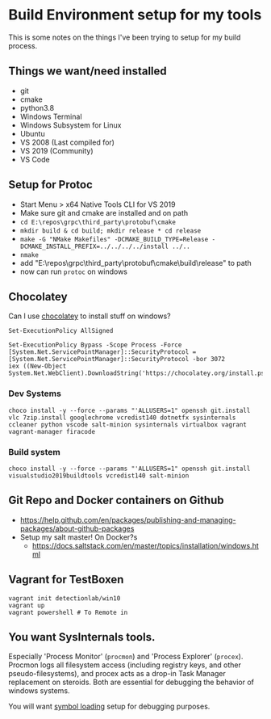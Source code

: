 # Build Environment setup for my tools

This is some notes on the things I've been trying to setup for my build process.

## Things we want/need installed

* git
* cmake
* python3.8
* Windows Terminal
* Windows Subsystem for Linux
* Ubuntu
* VS 2008 (Last compiled for)
* VS 2019 (Community)
* VS Code

## Setup for Protoc

* Start Menu > x64 Native Tools CLI for VS 2019
* Make sure git and cmake are installed and on path
* `cd E:\repos\grpc\third_party\protobuf\cmake`
* `mkdir build & cd build; mkdir release * cd release`
* `make -G "NMake Makefiles" -DCMAKE_BUILD_TYPE=Release -DCMAKE_INSTALL_PREFIX=../../../../install ../..`
* `nmake`
* add "E:\repos\grpc\third_party\protobuf\cmake\build\release" to path
* now can run `protoc` on windows

## Chocolatey

Can I use [chocolatey](https://chocolatey.org/install) to install stuff on windows?

```pwsh
Set-ExecutionPolicy AllSigned

Set-ExecutionPolicy Bypass -Scope Process -Force
[System.Net.ServicePointManager]::SecurityProtocol = [System.Net.ServicePointManager]::SecurityProtocol -bor 3072
iex ((New-Object System.Net.WebClient).DownloadString('https://chocolatey.org/install.ps1'))
```

### Dev Systems

`choco install -y --force --params "'ALLUSERS=1" openssh git.install vlc 7zip.install googlechrome vcredist140 dotnetfx sysinternals ccleaner python vscode salt-minion sysinternals virtualbox vagrant vagrant-manager firacode`

### Build system

`choco install -y --force --params "'ALLUSERS=1" openssh git.install visualstudio2019buildtools vcredist140 salt-minion`

## Git Repo and Docker containers on Github

* https://help.github.com/en/packages/publishing-and-managing-packages/about-github-packages
* Setup my salt master! On Docker?s
  * https://docs.saltstack.com/en/master/topics/installation/windows.html



## Vagrant for TestBoxen

```pwsh
vagrant init detectionlab/win10
vagrant up
vagrant powershell # To Remote in
```

## You want SysInternals tools.

Especially 'Process Monitor' (`procmon`) and 'Process Explorer' (`procex`).
Procmon logs all filesystem access (including registry keys, and other
pseudo-filesystems), and procex acts as a drop-in Task Manager replacement on
steroids. Both are essential for debugging the behavior of windows systems.

You will want [symbol loading](https://www.xitalogy.com/windows-internals/2019/08/14/windows-internals-how-to-configure-symbols-in-sysinternals-process-explorer.html)
setup for debugging purposes.

